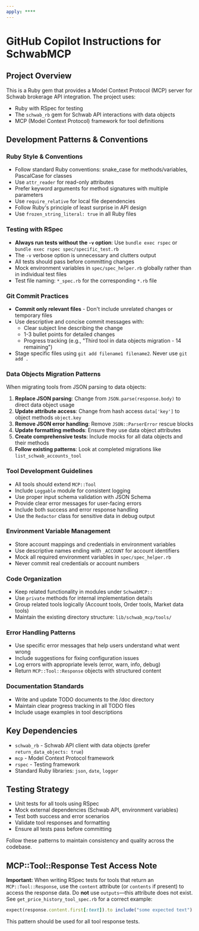 ```yaml
---
apply: ****
---
```


# GitHub Copilot Instructions for SchwabMCP

## Project Overview
This is a Ruby gem that provides a Model Context Protocol (MCP) server for Schwab brokerage API integration. The project uses:
- Ruby with RSpec for testing
- The `schwab_rb` gem for Schwab API interactions with data objects
- MCP (Model Context Protocol) framework for tool definitions

## Development Patterns & Conventions

### Ruby Style & Conventions
- Follow standard Ruby conventions: snake_case for methods/variables, PascalCase for classes
- Use `attr_reader` for read-only attributes
- Prefer keyword arguments for method signatures with multiple parameters
- Use `require_relative` for local file dependencies
- Follow Ruby's principle of least surprise in API design
- Use `frozen_string_literal: true` in all Ruby files

### Testing with RSpec
- **Always run tests without the `-v` option**: Use `bundle exec rspec` or `bundle exec rspec spec/specific_test.rb`
- The `-v` verbose option is unnecessary and clutters output
- All tests should pass before committing changes
- Mock environment variables in `spec/spec_helper.rb` globally rather than in individual test files
- Test file naming: `*_spec.rb` for the corresponding `*.rb` file

### Git Commit Practices
- **Commit only relevant files** - Don't include unrelated changes or temporary files
- Use descriptive and concise commit messages with:
  - Clear subject line describing the change
  - 1-3 bullet points for detailed changes
  - Progress tracking (e.g., "Third tool in data objects migration - 14 remaining")
- Stage specific files using `git add filename1 filename2`. Never use `git add .`

### Data Objects Migration Patterns
When migrating tools from JSON parsing to data objects:

1. **Replace JSON parsing**: Change from `JSON.parse(response.body)` to direct data object usage
2. **Update attribute access**: Change from hash access `data['key']` to object methods `object.key`
3. **Remove JSON error handling**: Remove `JSON::ParserError` rescue blocks
4. **Update formatting methods**: Ensure they use data object attributes
5. **Create comprehensive tests**: Include mocks for all data objects and their methods
6. **Follow existing patterns**: Look at completed migrations like `list_schwab_accounts_tool`

### Tool Development Guidelines
- All tools should extend `MCP::Tool`
- Include `Loggable` module for consistent logging
- Use proper input schema validation with JSON Schema
- Provide clear error messages for user-facing errors
- Include both success and error response handling
- Use the `Redactor` class for sensitive data in debug output

### Environment Variable Management
- Store account mappings and credentials in environment variables
- Use descriptive names ending with `_ACCOUNT` for account identifiers
- Mock all required environment variables in `spec/spec_helper.rb`
- Never commit real credentials or account numbers

### Code Organization
- Keep related functionality in modules under `SchwabMCP::`
- Use `private` methods for internal implementation details
- Group related tools logically (Account tools, Order tools, Market data tools)
- Maintain the existing directory structure: `lib/schwab_mcp/tools/`

### Error Handling Patterns
- Use specific error messages that help users understand what went wrong
- Include suggestions for fixing configuration issues
- Log errors with appropriate levels (error, warn, info, debug)
- Return `MCP::Tool::Response` objects with structured content

### Documentation Standards
- Write and update TODO documents to the /doc directory
- Maintain clear progress tracking in all TODO files
- Include usage examples in tool descriptions

## Key Dependencies
- `schwab_rb` - Schwab API client with data objects (prefer `return_data_objects: true`)
- `mcp` - Model Context Protocol framework
- `rspec` - Testing framework
- Standard Ruby libraries: `json`, `date`, `logger`

## Testing Strategy
- Unit tests for all tools using RSpec
- Mock external dependencies (Schwab API, environment variables)
- Test both success and error scenarios
- Validate tool responses and formatting
- Ensure all tests pass before committing

Follow these patterns to maintain consistency and quality across the codebase.

## MCP::Tool::Response Test Access Note

**Important:** When writing RSpec tests for tools that return an `MCP::Tool::Response`, use the `content` attribute (or `contents` if present) to access the response data. Do **not** use `outputs`—this attribute does not exist. See `get_price_history_tool_spec.rb` for a correct example:

```ruby
expect(response.content.first[:text]).to include("some expected text")
```

This pattern should be used for all tool response tests.